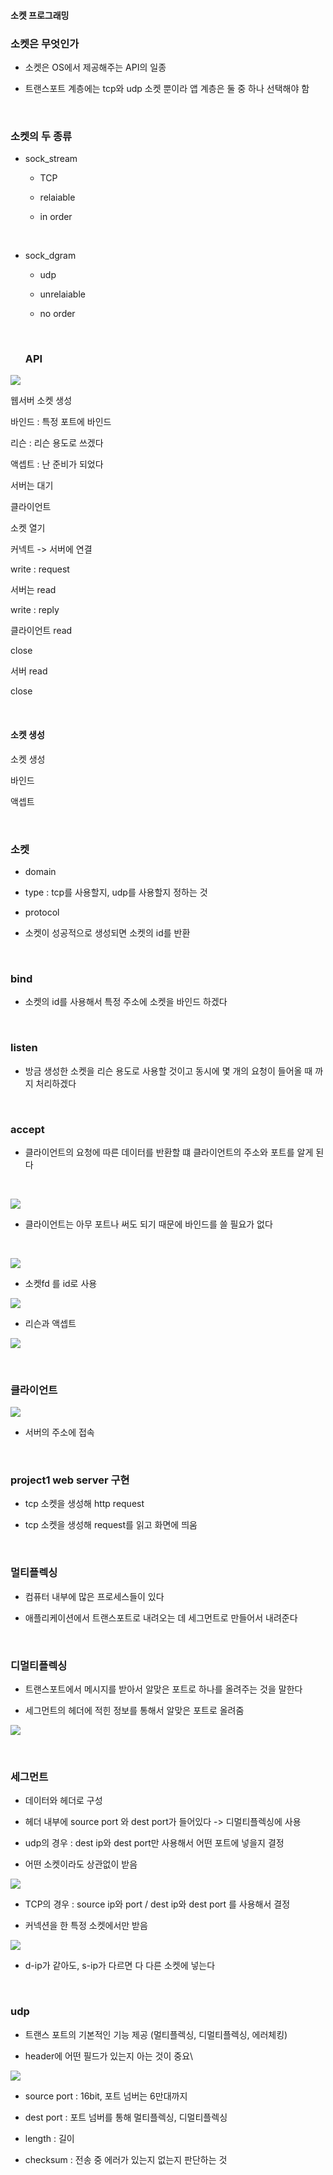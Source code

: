 #### 소켓 프로그래밍

### 소켓은 무엇인가

- 소켓은 OS에서 제공해주는 API의 일종

- 트랜스포트 계층에는 tcp와 udp 소켓 뿐이라 앱 계층은 둘 중 하나 선택해야 함

    

### 소켓의 두 종류

- sock_stream
  
  - TCP
  
  - relaiable
  
  - in order

    

- sock_dgram
  
  - udp
  
  - unrelaiable
  
  - no order
  
      
  
  ### API

![](230312_네트워크3_애플리케이션1_assets/2023-03-12-09-31-12-image.png)

웹서버 소켓 생성

바인드 : 특정 포트에 바인드

리슨 : 리슨 용도로 쓰겠다

액셉트 : 난 준비가 되었다

서버는 대기

클라이언트

소켓 열기

커넥트 -> 서버에 연결

write : request

서버는 read

write : reply

클라이언트 read

close

서버 read

close

    

#### 소켓 생성

소켓 생성

바인드

액셉트

    

### 소켓

- domain

- type : tcp를 사용할지, udp를 사용할지 정하는 것

- protocol

- 소켓이 성공적으로 생성되면 소켓의 id를 반환

    

### bind

-  소켓의 id를 사용해서 특정 주소에 소켓을 바인드 하겠다

    

### listen

- 방금 생성한 소켓을 리슨 용도로 사용할 것이고 동시에 몇 개의 요청이 들어올 때 까지 처리하겠다

    

### accept

- 클라이언트의 요청에 따른 데이터를 반환할 떄 클라이언트의 주소와 포트를 알게 된다

    

![](230312_네트워크3_애플리케이션1_assets/2023-03-12-09-30-51-image.png)

- 클라이언트는 아무 포트나 써도 되기 때문에 바인드를 쓸 필요가 없다

    

![](230312_네트워크3_애플리케이션1_assets/2023-03-12-09-32-28-image.png)

- 소켓fd 를 id로 사용

![](230312_네트워크3_애플리케이션1_assets/2023-03-12-09-33-03-image.png)

- 리슨과 액셉트

![](230312_네트워크3_애플리케이션1_assets/2023-03-12-09-33-18-image.png)

    

### 클라이언트

![](230312_네트워크3_애플리케이션1_assets/2023-03-12-09-33-43-image.png)

- 서버의 주소에 접속

    

### project1 web server 구현

- tcp 소켓을 생성해 http request

- tcp 소켓을 생성해 request를 읽고 화면에 띄움

    

### 멀티플렉싱

- 컴퓨터 내부에 많은 프로세스들이 있다

- 애플리케이션에서 트랜스포트로 내려오는 데 세그먼트로 만들어서 내려준다

    

### 디멀티플렉싱

- 트랜스포트에서 메시지를 받아서 알맞은 포트로 하나를 올려주는 것을 말한다

- 세그먼트의 헤더에 적힌 정보를 통해서 알맞은 포트로 올려줌

![](230312_네트워크3_애플리케이션1_assets/2023-03-12-09-49-26-image.png)

    

### 세그먼트

- 데이터와 헤더로 구성

- 헤더 내부에 source port 와 dest port가 들어있다 -> 디멀티플렉싱에 사용

- udp의 경우 : dest ip와 dest port만 사용해서 어떤 포트에 넣을지 결정

- 어떤 소켓이라도 상관없이 받음

![](230312_네트워크3_애플리케이션1_assets/2023-03-12-09-55-40-image.png)

-  TCP의 경우 : source ip와 port / dest ip와 dest port 를 사용해서 결정

- 커넥션을 한 특정 소켓에서만 받음

![](230312_네트워크3_애플리케이션1_assets/2023-03-12-09-57-59-image.png)

- d-ip가 같아도, s-ip가 다르면 다 다른 소켓에 넣는다

    

### udp

- 트랜스 포트의 기본적인 기능 제공 (멀티플렉싱, 디멀티플렉싱, 에러체킹)

- header에 어떤 필드가 있는지 아는 것이 중요\

![](230312_네트워크3_애플리케이션1_assets/2023-03-12-10-01-33-image.png)

- source port : 16bit, 포트 넘버는 6만대까지

- dest port : 포트 넘버를 통해 멀티플렉싱, 디멀티플렉싱

- length : 길이

- checksum : 전송 중 에러가 있는지 없는지 판단하는 것

    


